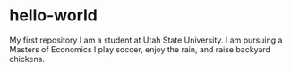 # hello-world
My first repository
I am a student at Utah State University.
I am pursuing a Masters of Economics
I play soccer, enjoy the rain, and raise backyard chickens.
